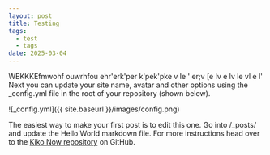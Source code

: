 ```yaml
---
layout: post
title: Testing
tags:
  - test
  - tags
date: 2025-03-04
---
```


WEKKKEfmwohf ouwrhfou ehr'erk'per k'pek'pke v
le
'
er;v
[e lv
e lv
le
vl  e
l'
Next you can update your site name, avatar and other options using the _config.yml file in the root of your repository (shown below).

![_config.yml]({{ site.baseurl }}/images/config.png)

The easiest way to make your first post is to edit this one. Go into /_posts/ and update the Hello World markdown file. For more instructions head over to the [Kiko Now repository](https://github.com/aweekj/kiko-now) on GitHub.